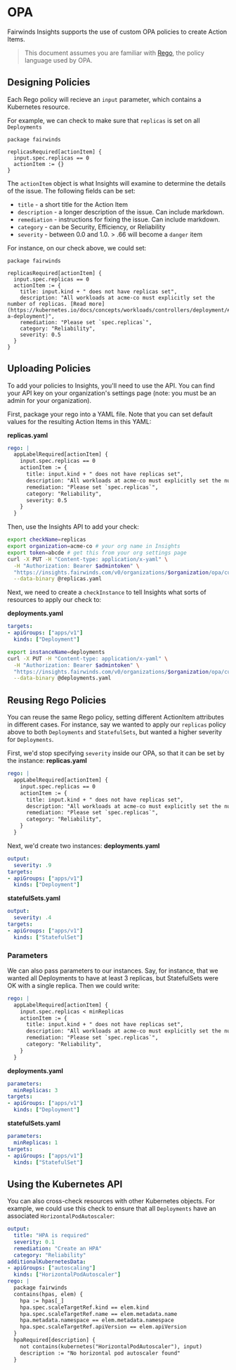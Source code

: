 # OPA
Fairwinds Insights supports the use of custom OPA policies to create Action Items.

> This document assumes you are familiar with
> [Rego](https://www.openpolicyagent.org/docs/latest/policy-language/),
> the policy language used by OPA.

## Designing Policies
Each Rego policy will recieve an `input` parameter, which contains
a Kubernetes resource.

For example, we can check to make sure that `replicas` is set on all `Deployments`

```rego
package fairwinds

replicasRequired[actionItem] {
  input.spec.replicas == 0
  actionItem := {}
}
```

The `actionItem` object is what Insights will examine to determine the details of the
issue. The following fields can be set:
* `title` - a short title for the Action Item
* `description` - a longer description of the issue. Can include markdown.
* `remediation` - instructions for fixing the issue. Can include markdown.
* `category` - can be Security, Efficiency, or Reliability
* `severity` - between 0.0 and 1.0. > .66 will become a `danger` item

For instance, on our check above, we could set:
```rego
package fairwinds

replicasRequired[actionItem] {
  input.spec.replicas == 0
  actionItem := {
    title: input.kind + " does not have replicas set",
    description: "All workloads at acme-co must explicitly set the number of replicas. [Read more](https://kubernetes.io/docs/concepts/workloads/controllers/deployment/#creating-a-deployment)",
    remediation: "Please set `spec.replicas`",
    category: "Reliability",
    severity: 0.5
  }
}
```

## Uploading Policies
To add your policies to Insights, you'll need to use the API. You can find your API key on your organization's
settings page (note: you must be an admin for your organization).

First, package your rego into a YAML file. Note that you can set default values for the resulting Action Items
in this YAML:

**replicas.yaml**
```yaml
rego: |
  appLabelRequired[actionItem] {
    input.spec.replicas == 0
    actionItem := {
      title: input.kind + " does not have replicas set",
      description: "All workloads at acme-co must explicitly set the number of replicas. [Read more](https://kubernetes.io/docs/concepts/workloads/controllers/deployment/#creating-a-deployment)",
      remediation: "Please set `spec.replicas`",
      category: "Reliability",
      severity: 0.5
    }
  }
```

Then, use the Insights API to add your check:
```bash
export checkName=replicas
export organization=acme-co # your org name in Insights
export token=abcde # get this from your org settings page
curl -X PUT -H "Content-type: application/x-yaml" \
  -H "Authorization: Bearer $admintoken" \
  "https://insights.fairwinds.com/v0/organizations/$organization/opa/customChecks/$checkName" \
  --data-binary @replicas.yaml
```

Next, we need to create a `checkInstance` to tell Insights what sorts of resources to apply our check to:

**deployments.yaml**
```yaml
targets:
- apiGroups: ["apps/v1"]
  kinds: ["Deployment"]
```

```bash
export instanceName=deployments
curl -X PUT -H "Content-type: application/x-yaml" \
  -H "Authorization: Bearer $admintoken" \
  "https://insights.fairwinds.com/v0/organizations/$organization/opa/customChecks/$checkName/instances/$instanceName" \
  --data-binary @deployments.yaml
```

## Reusing Rego Policies
You can reuse the same Rego policy, setting different ActionItem attributes in different cases.
For instance, say we wanted to apply our `replicas` policy above to both `Deployments` and `StatefulSets`,
but wanted a higher severity for `Deployments`.

First, we'd stop specifying `severity` inside our OPA, so that it can be set by the instance:
**replicas.yaml**
```yaml
rego: |
  appLabelRequired[actionItem] {
    input.spec.replicas == 0
    actionItem := {
      title: input.kind + " does not have replicas set",
      description: "All workloads at acme-co must explicitly set the number of replicas. [Read more](https://kubernetes.io/docs/concepts/workloads/controllers/deployment/#creating-a-deployment)",
      remediation: "Please set `spec.replicas`",
      category: "Reliability",
    }
  }
```

Next, we'd create two instances:
**deployments.yaml**
```yaml
output:
  severity: .9
targets:
- apiGroups: ["apps/v1"]
  kinds: ["Deployment"]
```

**statefulSets.yaml**
```yaml
output:
  severity: .4
targets:
- apiGroups: ["apps/v1"]
  kinds: ["StatefulSet"]
```

### Parameters
We can also pass parameters to our instances. Say, for instance, that we wanted all Deployments to have at least 3 replicas,
but StatefulSets were OK with a single replica. Then we could write:

```yaml
rego: |
  appLabelRequired[actionItem] {
    input.spec.replicas < minReplicas
    actionItem := {
      title: input.kind + " does not have replicas set",
      description: "All workloads at acme-co must explicitly set the number of replicas. [Read more](https://kubernetes.io/docs/concepts/workloads/controllers/deployment/#creating-a-deployment)",
      remediation: "Please set `spec.replicas`",
      category: "Reliability",
    }
  }
```

**deployments.yaml**
```yaml
parameters:
  minReplicas: 3
targets:
- apiGroups: ["apps/v1"]
  kinds: ["Deployment"]
```

**statefulSets.yaml**
```yaml
parameters:
  minReplicas: 1
targets:
- apiGroups: ["apps/v1"]
  kinds: ["StatefulSet"]
```

## Using the Kubernetes API
You can also cross-check resources with other Kubernetes objects. For example, we could use
this check to ensure that all `Deployments` have an associated `HorizontalPodAutoscaler`:

```yaml
output:
  title: "HPA is required"
  severity: 0.1
  remediation: "Create an HPA"
  category: "Reliability"
additionalKubernetesData:
- apiGroups: ["autoscaling"]
  kinds: ["HorizontalPodAutoscaler"]
rego: |
  package fairwinds
  contains(hpas, elem) {
    hpa := hpas[_]
    hpa.spec.scaleTargetRef.kind == elem.kind
    hpa.spec.scaleTargetRef.name == elem.metadata.name
    hpa.metadata.namespace == elem.metadata.namespace
    hpa.spec.scaleTargetRef.apiVersion == elem.apiVersion
  }
  hpaRequired[description] {
    not contains(kubernetes("HorizontalPodAutoscaler"), input)
    description := "No horizontal pod autoscaler found"
  }
```
